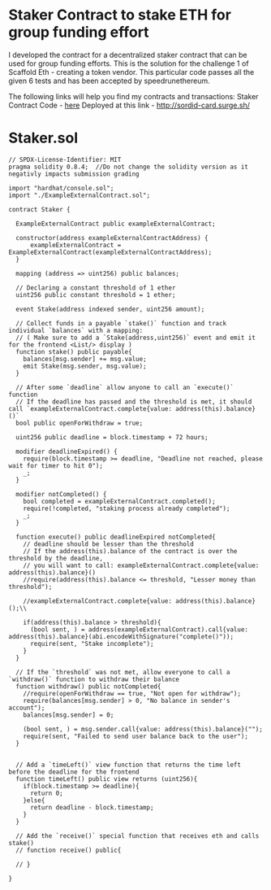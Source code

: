 # Staker Contract to stake ETH for group funding effort
I developed the contract for a decentralized staker contract that can be used for group funding efforts. This is the solution for the challenge 1 of Scaffold Eth - creating a token vendor. This particular code passes all the given 6 tests and has been accepted by speedrunethereum.

The following links will help you find my contracts and transactions:
Staker Contract Code - [here](https://goerli.etherscan.io/address/0xf6BCDaFf77A1829de4eE60fb813F379ea7b8ae6B#code)
Deployed at this link - http://sordid-card.surge.sh/

# Staker.sol
```solidity
// SPDX-License-Identifier: MIT
pragma solidity 0.8.4;  //Do not change the solidity version as it negativly impacts submission grading

import "hardhat/console.sol";
import "./ExampleExternalContract.sol";

contract Staker {

  ExampleExternalContract public exampleExternalContract;

  constructor(address exampleExternalContractAddress) {
      exampleExternalContract = ExampleExternalContract(exampleExternalContractAddress);
  }

  mapping (address => uint256) public balances;

  // Declaring a constant threshold of 1 ether
  uint256 public constant threshold = 1 ether;

  event Stake(address indexed sender, uint256 amount);

  // Collect funds in a payable `stake()` function and track individual `balances` with a mapping:
  // ( Make sure to add a `Stake(address,uint256)` event and emit it for the frontend <List/> display )
  function stake() public payable{
    balances[msg.sender] += msg.value;
    emit Stake(msg.sender, msg.value);
  }

  // After some `deadline` allow anyone to call an `execute()` function
  // If the deadline has passed and the threshold is met, it should call `exampleExternalContract.complete{value: address(this).balance}()`
  bool public openForWithdraw = true;

  uint256 public deadline = block.timestamp + 72 hours;

  modifier deadlineExpired() {
    require(block.timestamp >= deadline, "Deadline not reached, please wait for timer to hit 0");
    _;
  }

  modifier notCompleted() {
    bool completed = exampleExternalContract.completed();
    require(!completed, "staking process already completed");
    _;
  }

  function execute() public deadlineExpired notCompleted{
    // deadline should be lesser than the threshold
    // If the address(this).balance of the contract is over the threshold by the deadline, 
    // you will want to call: exampleExternalContract.complete{value: address(this).balance}()
    //require(address(this).balance <= threshold, "Lesser money than threshold");
   
    //exampleExternalContract.complete{value: address(this).balance}();\\

    if(address(this).balance > threshold){
      (bool sent, ) = address(exampleExternalContract).call{value: address(this).balance}(abi.encodeWithSignature("complete()"));
      require(sent, "Stake incomplete");
    }
  }

  // If the `threshold` was not met, allow everyone to call a `withdraw()` function to withdraw their balance
  function withdraw() public notCompleted{
    //require(openForWithdraw == true, "Not open for withdraw");
    require(balances[msg.sender] > 0, "No balance in sender's account");
    balances[msg.sender] = 0;

    (bool sent, ) = msg.sender.call{value: address(this).balance}("");
    require(sent, "Failed to send user balance back to the user");
  }


  // Add a `timeLeft()` view function that returns the time left before the deadline for the frontend
  function timeLeft() public view returns (uint256){
    if(block.timestamp >= deadline){
      return 0;
    }else{
      return deadline - block.timestamp;
    }
  }

  // Add the `receive()` special function that receives eth and calls stake()
  // function receive() public{

  // }

}
```
